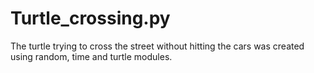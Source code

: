 # Turtle_crossing.py
The turtle trying to cross the street without hitting the cars was created using random, time and turtle modules.
